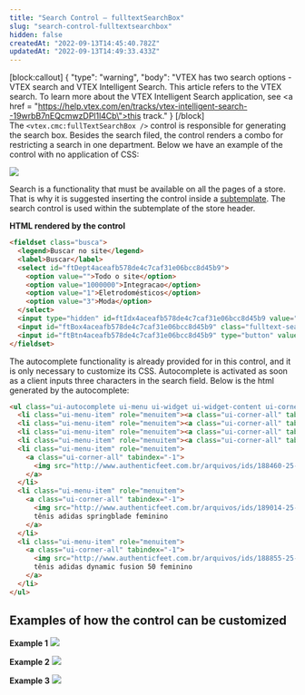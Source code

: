 ```yaml
---
title: "Search Control – fulltextSearchBox"
slug: "search-control-fulltextsearchbox"
hidden: false
createdAt: "2022-09-13T14:45:40.782Z"
updatedAt: "2022-09-13T14:49:33.433Z"
---
```


[block:callout]
{
  "type": "warning",
  "body": "VTEX has two search options - VTEX search and VTEX Intelligent Search. This article refers to the VTEX search. To learn more about the VTEX Intelligent Search application, see <a href = \"https://help.vtex.com/en/tracks/vtex-intelligent-search--19wrbB7nEQcmwzDPl1l4Cb\">this track</a>."
}
[/block]
The `<vtex.cmc:fullTextSearchBox />` control is responsible for generating the search box. Besides the search filed, the control renders a combo for restricting a search in one department. Below we have an example of the control with no application of CSS:

![](https://cdn.jsdelivr.net/gh/vtexdocs/dev-portal-content@main/docs/guides/Search/controle-busca-cru_16.png)

Search is a functionality that must be available on all the pages of a store. That is why it is suggested inserting the control inside a [subtemplate](https://help.vtex.com/en/tutorial/subtemplates--tutorials_577). The search control is used within the subtemplate of the store header.

**HTML rendered by the control**

```html
<fieldset class="busca">
  <legend>Buscar no site</legend>
  <label>Buscar</label>
  <select id="ftDept4aceafb578de4c7caf31e06bcc8d45b9">
    <option value="">Todo o site</option>
    <option value="1000000">Integracao</option>
    <option value="1">Eletrodomésticos</option>
    <option value="3">Moda</option>
  </select>
  <input type="hidden" id=ftIdx4aceafb578de4c7caf31e06bcc8d45b9 value="" />
  <input id="ftBox4aceafb578de4c7caf31e06bcc8d45b9" class="fulltext-search-box" type="text" size="20" accesskey="b" />
  <input id="ftBtn4aceafb578de4c7caf31e06bcc8d45b9" type="button" value="Buscar" class="btn-buscar" />
</fieldset>
```

The autocomplete functionality is already provided for in this control, and it is only necessary to customize its CSS. Autocomplete is activated as soon as a client inputs three characters in the search field. Below is the html generated by the autocomplete:

```html
<ul class="ui-autocomplete ui-menu ui-widget ui-widget-content ui-corner-all" role="listbox" aria-activedescendant="ui-active-menuitem" style="z-index: 10; top: -3334px; left: 667.5px; display: none; position: relative; width: 507px;">
  <li class="ui-menu-item" role="menuitem"><a class="ui-corner-all" tabindex="-1">adidas em Modelos</a></li>
  <li class="ui-menu-item" role="menuitem"><a class="ui-corner-all" tabindex="-1">adidas em Tênis</a></li>
  <li class="ui-menu-item" role="menuitem"><a class="ui-corner-all" tabindex="-1">adidas em Lançamentos</a></li>
  <li class="ui-menu-item" role="menuitem"><a class="ui-corner-all" tabindex="-1">adidas em Masculino</a></li>
  <li class="ui-menu-item" role="menuitem">
    <a class="ui-corner-all" tabindex="-1">
      <img src="http://www.authenticfeet.com.br/arquivos/ids/188460-25-25/Mini-Bola-Brazuca-WC-14-Glider.jpg" width="25" height="25" alt="Mini-Bola-Brazuca-WC-14-Glider"> minibola adidas brazuca glider - copa do mundo
    </a>
  </li>
  <li class="ui-menu-item" role="menuitem">
    <a class="ui-corner-all" tabindex="-1">
      <img src="http://www.authenticfeet.com.br/arquivos/ids/189014-25-25/Tenis-adidas-Springblade-Feminino.jpg" width="25" height="25" alt="Tenis-adidas-Springblade-Feminino">
      tênis adidas springblade feminino
    </a>
  </li>
  <li class="ui-menu-item" role="menuitem">
    <a class="ui-corner-all" tabindex="-1">
      <img src="http://www.authenticfeet.com.br/arquivos/ids/188855-25-25/Tenis-adidas-Dynamic-Fusion-50-Feminino.jpg" width="25" height="25" alt="Tenis-adidas-Dynamic-Fusion-50-Feminino">
      tênis adidas dynamic fusion 50 feminino
    </a>
  </li>
</ul>
```

## Examples of how the control can be customized

**Example 1**
![](https://cdn.jsdelivr.net/gh/vtexdocs/dev-portal-content@main/docs/guides/Search/controle-busca-autocomplete-560x318_70.png)

**Example 2**
![](https://cdn.jsdelivr.net/gh/vtexdocs/dev-portal-content@main/docs/guides/Search/controle-busca-exemplo-560x43_73.png)

**Example 3**
![](https://cdn.jsdelivr.net/gh/vtexdocs/dev-portal-content@main/docs/guides/Search/controle-busca-exemplo1_76.png)
